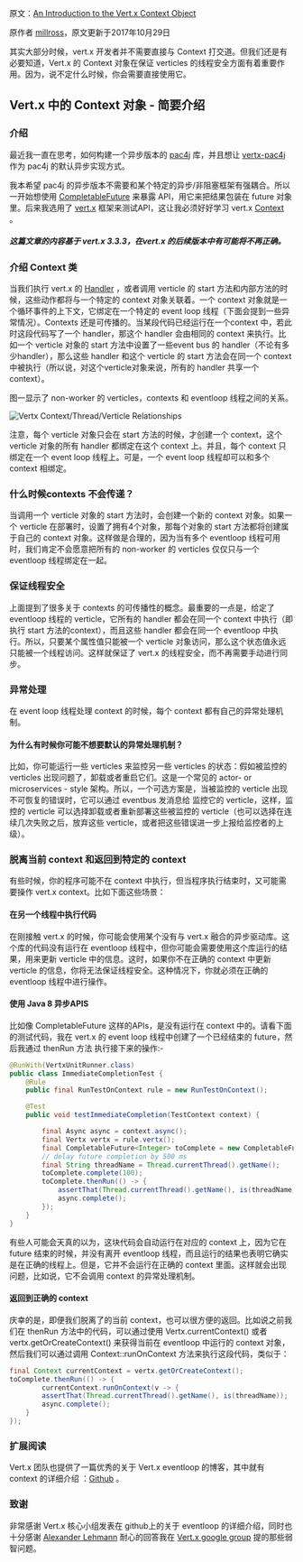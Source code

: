 原文：[An Introduction to the Vert.x Context Object](http://www.millross-consultants.com/vertx_context_object.html)

原作者 [millross](http://github.com/millross)，原文更新于2017年10月29日

其实大部分时候，vert.x 开发者并不需要直接与 Context 打交道。但我们还是有必要知道，Vert.x 的 Context 对象在保证 verticles 的线程安全方面有着重要作用。因为，说不定什么时候，你会需要直接使用它。

## Vert.x 中的 Context 对象 - 简要介绍

### 介绍

最近我一直在思考，如何构建一个异步版本的 [pac4j](http://www.pac4j.org/) 库，并且想让 [vertx-pac4j](https://github.com/pac4j/vertx-pac4j) 作为 pac4j 的默认异步实现方式。

我本希望 pac4j 的异步版本不需要和某个特定的异步/非阻塞框架有强耦合。所以一开始想使用 [CompletableFuture](http://docs.oracle.com/javase/8/docs/api/java/util/concurrent/CompletableFuture.html) 来暴露 API，用它来把结果包装在 future 对象里。后来我选用了 [vert.x](http://vertx.io/) 框架来测试API，这让我必须好好学习 vert.x [Context](http://vertx.io/docs/apidocs/io/vertx/core/Context.html) 。

##### 这篇文章的内容基于 vert.x 3.3.3，在vert.x 的后续版本中有可能将不再正确。

### 介绍 Context 类

当我们执行 vert.x 的 [Handler](http://vertx.io/docs/apidocs/io/vertx/core/Handler.html) ，或者调用 verticle 的 start 方法和内部方法的时候，这些动作都将与一个特定的 context 对象关联着。一个 context 对象就是一个循环事件的上下文，它绑定在一个特定的 event loop 线程（下面会提到一些异常情况）。Contexts 还是可传播的。当某段代码已经运行在一个context 中，若此时这段代码写了一个 handler，那这个 handler 会由相同的 context 来执行。比如一个 verticle 对象的 start 方法中设置了一些event bus 的 handler（不论有多少handler），那么这些 handler 和这个 verticle 的 start 方法会在同一个 context 中被执行（所以说，对这个verticle对象来说，所有的 handler 共享一个 context）。

图一显示了 non-worker 的 verticles，contexts 和 eventloop 线程之间的关系。



![Vertx Context/Thread/Verticle Relationships](https://user-images.githubusercontent.com/25810981/43004024-0216b398-8c61-11e8-9ba7-1ee86acdcdaa.png)

注意，每个 verticle 对象只会在 start 方法的时候，才创建一个 context，这个 verticle 对象的所有 handler 都绑定在这个 context 上。并且，每个 context 只绑定在一个 event loop 线程上。可是，一个 event loop 线程却可以和多个 context 相绑定。

### 什么时候contexts 不会传递？

当调用一个 verticle 对象的 start 方法时，会创建一个新的 context 对象。如果一个 verticle 在部署时，设置了拥有4个对象，那每个对象的 start 方法都将创建属于自己的 context 对象。这样做是合理的，因为当有多个 eventloop 线程可用时，我们肯定不会愿意把所有的 non-worker 的 verticles 仅仅只与一个 eventloop 线程绑定在一起。

### 保证线程安全

上面提到了很多关于 contexts 的可传播性的概念。最重要的一点是，给定了 eventloop 线程的 verticle，它所有的 handler 都会在同一个 context 中执行（即执行 start 方法的context），而且这些 handler 都会在同一个 eventloop 中执行。所以，只要某个属性值只能被一个 verticle 对象访问，那么这个状态值永远只能被一个线程访问。这样就保证了 vert.x 的线程安全，而不再需要手动进行同步。

### 异常处理

在 event loop 线程处理 context 的时候，每个 context 都有自己的异常处理机制。

#### 为什么有时候你可能不想要默认的异常处理机制？

比如，你可能运行一些 verticles 来监控另一些 verticles 的状态：假如被监控的 verticles 出现问题了，卸载或者重启它们。这是一个常见的 actor- or microservices - style 架构。所以，一个可选方案是，当被监控的 verticle 出现不可恢复的错误时，它可以通过 eventbus 发消息给 监控它的 verticle，这样，监控的 verticle 可以选择卸载或者重新部署这些被监控的 verticle（也可以选择在连续几次失败之后，放弃这些 verticle，或者把这些错误进一步上报给监控者的上级）。

### 脱离当前 context 和返回到特定的 context

有些时候，你的程序可能不在 context 中执行，但当程序执行结束时，又可能需要操作 vert.x context。比如下面这些场景：

#### 在另一个线程中执行代码

在刚接触 vert.x 的时候，你可能会使用某个没有与 vert.x 融合的异步驱动库。这个库的代码没有运行在 eventloop 线程中，但你可能会需要使用这个库运行的结果，用来更新 verticle 中的信息。这时，如果你不在正确的 context 中更新 verticle 的信息，你将无法保证线程安全。这种情况下，你就必须在正确的 eventloop 线程中进行操作。

#### 使用 Java 8 异步APIS

比如像 CompletableFuture 这样的APIs，是没有运行在 context 中的。请看下面的测试代码，我在 vert.x 的 event loop 线程中创建了一个已经结束的 future，然后我通过 thenRun 方法 执行接下来的操作:-

```java
@RunWith(VertxUnitRunner.class)
public class ImmediateCompletionTest {
    @Rule
    public final RunTestOnContext rule = new RunTestOnContext();

    @Test
    public void testImmediateCompletion(TestContext context) {

        final Async async = context.async();
        final Vertx vertx = rule.vertx();
        final CompletableFuture<Integer> toComplete = new CompletableFuture<>();
        // delay future completion by 500 ms
        final String threadName = Thread.currentThread().getName();
        toComplete.complete(100);
        toComplete.thenRun(() -> {
            assertThat(Thread.currentThread().getName(), is(threadName));
            async.complete();
        });
    }
}
```

有些人可能会天真的以为，这块代码会自动运行在对应的 context 上，因为它在 future 结束的时候，并没有离开 eventloop 线程，而且运行的结果也表明它确实是在正确的线程上。但是，它并不会运行在正确的 context 里面。这样就会出现问题，比如说，它不会调用 context 的异常处理机制。

#### 返回到正确的 context

庆幸的是，即便我们脱离了的当前 context，也可以很方便的返回。比如说之前我们在 thenRun 方法中的代码，可以通过使用 Vertx.currentContext() 或者 vertx.getOrCreateContext() 来获得当前在 eventloop 中运行的 context 对象，然后我们可以通过调用 Context::runOnContext 方法来执行这段代码，类似于：

```java
final Context currentContext = vertx.getOrCreateContext();
toComplete.thenRun(() -> {
        currentContext.runOnContext(v -> {
        assertThat(Thread.currentThread().getName(), is(threadName));
        async.complete();
    }
});
```

### 扩展阅读

Vert.x 团队也提供了一篇优秀的关于 Vert.x eventloop 的博客，其中就有 context 的详细介绍  ：[Github](https://github.com/vietj/vertx-materials/blob/master/src/main/asciidoc/Demystifying_the_event_loop.adoc) 。

### 致谢

非常感谢 Vert.x 核心小组发表在 github上的关于 eventloop 的详细介绍，同时也十分感谢 [Alexander Lehmann](https://twitter.com/alexlehm?lang=en) 耐心的回答我在 [Vert.x google group](https://groups.google.com/forum/#!forum/vertx) 提的那些弱智问题。
